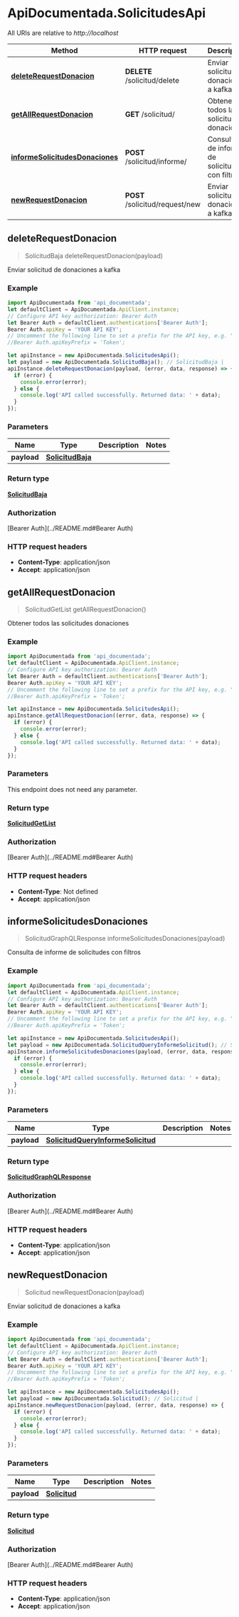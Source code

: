 # ApiDocumentada.SolicitudesApi

All URIs are relative to *http://localhost*

Method | HTTP request | Description
------------- | ------------- | -------------
[**deleteRequestDonacion**](SolicitudesApi.md#deleteRequestDonacion) | **DELETE** /solicitud/delete | Enviar solicitud de donaciones a kafka
[**getAllRequestDonacion**](SolicitudesApi.md#getAllRequestDonacion) | **GET** /solicitud/ | Obtener todos las solicitudes donaciones
[**informeSolicitudesDonaciones**](SolicitudesApi.md#informeSolicitudesDonaciones) | **POST** /solicitud/informe/ | Consulta de informe de solicitudes con filtros
[**newRequestDonacion**](SolicitudesApi.md#newRequestDonacion) | **POST** /solicitud/request/new | Enviar solicitud de donaciones a kafka



## deleteRequestDonacion

> SolicitudBaja deleteRequestDonacion(payload)

Enviar solicitud de donaciones a kafka

### Example

```javascript
import ApiDocumentada from 'api_documentada';
let defaultClient = ApiDocumentada.ApiClient.instance;
// Configure API key authorization: Bearer Auth
let Bearer Auth = defaultClient.authentications['Bearer Auth'];
Bearer Auth.apiKey = 'YOUR API KEY';
// Uncomment the following line to set a prefix for the API key, e.g. "Token" (defaults to null)
//Bearer Auth.apiKeyPrefix = 'Token';

let apiInstance = new ApiDocumentada.SolicitudesApi();
let payload = new ApiDocumentada.SolicitudBaja(); // SolicitudBaja | 
apiInstance.deleteRequestDonacion(payload, (error, data, response) => {
  if (error) {
    console.error(error);
  } else {
    console.log('API called successfully. Returned data: ' + data);
  }
});
```

### Parameters


Name | Type | Description  | Notes
------------- | ------------- | ------------- | -------------
 **payload** | [**SolicitudBaja**](SolicitudBaja.md)|  | 

### Return type

[**SolicitudBaja**](SolicitudBaja.md)

### Authorization

[Bearer Auth](../README.md#Bearer Auth)

### HTTP request headers

- **Content-Type**: application/json
- **Accept**: application/json


## getAllRequestDonacion

> SolicitudGetList getAllRequestDonacion()

Obtener todos las solicitudes donaciones

### Example

```javascript
import ApiDocumentada from 'api_documentada';
let defaultClient = ApiDocumentada.ApiClient.instance;
// Configure API key authorization: Bearer Auth
let Bearer Auth = defaultClient.authentications['Bearer Auth'];
Bearer Auth.apiKey = 'YOUR API KEY';
// Uncomment the following line to set a prefix for the API key, e.g. "Token" (defaults to null)
//Bearer Auth.apiKeyPrefix = 'Token';

let apiInstance = new ApiDocumentada.SolicitudesApi();
apiInstance.getAllRequestDonacion((error, data, response) => {
  if (error) {
    console.error(error);
  } else {
    console.log('API called successfully. Returned data: ' + data);
  }
});
```

### Parameters

This endpoint does not need any parameter.

### Return type

[**SolicitudGetList**](SolicitudGetList.md)

### Authorization

[Bearer Auth](../README.md#Bearer Auth)

### HTTP request headers

- **Content-Type**: Not defined
- **Accept**: application/json


## informeSolicitudesDonaciones

> SolicitudGraphQLResponse informeSolicitudesDonaciones(payload)

Consulta de informe de solicitudes con filtros

### Example

```javascript
import ApiDocumentada from 'api_documentada';
let defaultClient = ApiDocumentada.ApiClient.instance;
// Configure API key authorization: Bearer Auth
let Bearer Auth = defaultClient.authentications['Bearer Auth'];
Bearer Auth.apiKey = 'YOUR API KEY';
// Uncomment the following line to set a prefix for the API key, e.g. "Token" (defaults to null)
//Bearer Auth.apiKeyPrefix = 'Token';

let apiInstance = new ApiDocumentada.SolicitudesApi();
let payload = new ApiDocumentada.SolicitudQueryInformeSolicitud(); // SolicitudQueryInformeSolicitud | 
apiInstance.informeSolicitudesDonaciones(payload, (error, data, response) => {
  if (error) {
    console.error(error);
  } else {
    console.log('API called successfully. Returned data: ' + data);
  }
});
```

### Parameters


Name | Type | Description  | Notes
------------- | ------------- | ------------- | -------------
 **payload** | [**SolicitudQueryInformeSolicitud**](SolicitudQueryInformeSolicitud.md)|  | 

### Return type

[**SolicitudGraphQLResponse**](SolicitudGraphQLResponse.md)

### Authorization

[Bearer Auth](../README.md#Bearer Auth)

### HTTP request headers

- **Content-Type**: application/json
- **Accept**: application/json


## newRequestDonacion

> Solicitud newRequestDonacion(payload)

Enviar solicitud de donaciones a kafka

### Example

```javascript
import ApiDocumentada from 'api_documentada';
let defaultClient = ApiDocumentada.ApiClient.instance;
// Configure API key authorization: Bearer Auth
let Bearer Auth = defaultClient.authentications['Bearer Auth'];
Bearer Auth.apiKey = 'YOUR API KEY';
// Uncomment the following line to set a prefix for the API key, e.g. "Token" (defaults to null)
//Bearer Auth.apiKeyPrefix = 'Token';

let apiInstance = new ApiDocumentada.SolicitudesApi();
let payload = new ApiDocumentada.Solicitud(); // Solicitud | 
apiInstance.newRequestDonacion(payload, (error, data, response) => {
  if (error) {
    console.error(error);
  } else {
    console.log('API called successfully. Returned data: ' + data);
  }
});
```

### Parameters


Name | Type | Description  | Notes
------------- | ------------- | ------------- | -------------
 **payload** | [**Solicitud**](Solicitud.md)|  | 

### Return type

[**Solicitud**](Solicitud.md)

### Authorization

[Bearer Auth](../README.md#Bearer Auth)

### HTTP request headers

- **Content-Type**: application/json
- **Accept**: application/json

